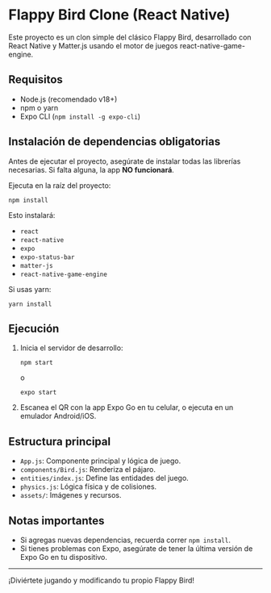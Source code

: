 # Flappy Bird Clone (React Native)

Este proyecto es un clon simple del clásico Flappy Bird, desarrollado con React Native y Matter.js usando el motor de juegos react-native-game-engine.

## Requisitos

- Node.js (recomendado v18+)
- npm o yarn
- Expo CLI (`npm install -g expo-cli`)

## Instalación de dependencias obligatorias

Antes de ejecutar el proyecto, asegúrate de instalar todas las librerías necesarias. Si falta alguna, la app **NO funcionará**.

Ejecuta en la raíz del proyecto:

```
npm install
```

Esto instalará:
- `react`
- `react-native`
- `expo`
- `expo-status-bar`
- `matter-js`
- `react-native-game-engine`

Si usas yarn:
```
yarn install
```

## Ejecución

1. Inicia el servidor de desarrollo:
   ```
   npm start
   ```
   o
   ```
   expo start
   ```

2. Escanea el QR con la app Expo Go en tu celular, o ejecuta en un emulador Android/iOS.

## Estructura principal

- `App.js`: Componente principal y lógica de juego.
- `components/Bird.js`: Renderiza el pájaro.
- `entities/index.js`: Define las entidades del juego.
- `physics.js`: Lógica física y de colisiones.
- `assets/`: Imágenes y recursos.

## Notas importantes

- Si agregas nuevas dependencias, recuerda correr `npm install`.
- Si tienes problemas con Expo, asegúrate de tener la última versión de Expo Go en tu dispositivo.

---

¡Diviértete jugando y modificando tu propio Flappy Bird!
